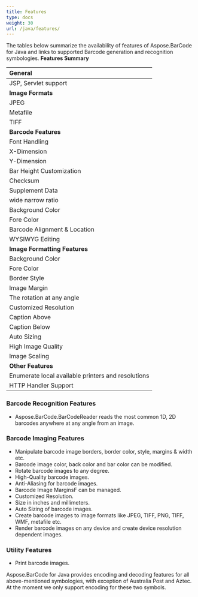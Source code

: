 ```yaml
---
title: Features
type: docs
weight: 30
url: /java/features/
---
```


The tables below summarize the availability of features of Aspose.BarCode for Java and links to supported Barcode generation and recognition symbologies.
**Features Summary**

|**General**|
| :- |
|JSP, Servlet support|
|**Image Formats**|
|JPEG|
|Metafile|
|TIFF|
|**Barcode Features**|
|Font Handling|
|X-Dimension|
|Y-Dimension|
|Bar Height Customization|
|Checksum|
|Supplement Data|
|wide narrow ratio|
|Background Color|
|Fore Color|
|Barcode Alignment & Location|
|WYSIWYG Editing|
|**Image Formatting Features**|
|Background Color|
|Fore Color|
|Border Style|
|Image Margin|
|The rotation at any angle|
|Customized Resolution|
|Caption Above|
|Caption Below|
|Auto Sizing|
|High Image Quality|
|Image Scaling|
|**Other Features**|
|Enumerate local available printers and resolutions|
|HTTP Handler Support|


### **Barcode Recognition Features**
- Aspose.BarCode.BarCodeReader reads the most common 1D, 2D barcodes anywhere at any angle from an image.

### **Barcode Imaging Features**
- Manipulate barcode image borders, border color, style, margins & width etc.
- Barcode image color, back color and bar color can be modified.
- Rotate barcode images to any degree.
- High-Quality barcode images.
- Anti-Aliasing for barcode images.
- Barcode Image MarginsF can be managed.
- Customized Resolution.
- Size in inches and millimeters.
- Auto Sizing of barcode images.
- Create barcode images to image formats like JPEG, TIFF, PNG, TIFF, WMF, metafile etc.
- Render barcode images on any device and create device resolution dependent images.

### **Utility Features**
- Print barcode images.

Aspose.BarCode for Java provides encoding and decoding features for all above-mentioned symbologies, with exception of Australia Post and Aztec. At the moment we only support encoding for these two symbols.
